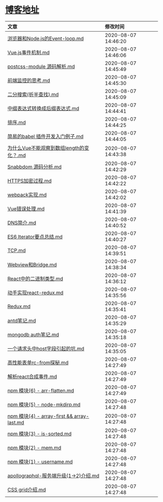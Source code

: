 # [博客地址](https://github.com/AfterThreeYears/blog)
| 文章 | 修改时间 |
|:---|:------------|
|[浏览器和Node.js的Event-loop.md](https://github.com/AfterThreeYears/blog/blob/master/%E6%B5%8F%E8%A7%88%E5%99%A8%E5%92%8CNode.js%E7%9A%84Event-loop.md)|2020-08-07 14:46:20|
|[Vue.js事件机制.md](https://github.com/AfterThreeYears/blog/blob/master/Vue.js%E4%BA%8B%E4%BB%B6%E6%9C%BA%E5%88%B6.md)|2020-08-07 14:46:06|
|[postcss-module 源码解析.md](https://github.com/AfterThreeYears/blog/blob/master/postcss-module%20%E6%BA%90%E7%A0%81%E8%A7%A3%E6%9E%90.md)|2020-08-07 14:45:49|
|[前端监控的思考.md](https://github.com/AfterThreeYears/blog/blob/master/%E5%89%8D%E7%AB%AF%E7%9B%91%E6%8E%A7%E7%9A%84%E6%80%9D%E8%80%83.md)|2020-08-07 14:45:30|
|[二分搜索(折半查找).md](https://github.com/AfterThreeYears/blog/blob/master/%E4%BA%8C%E5%88%86%E6%90%9C%E7%B4%A2(%E6%8A%98%E5%8D%8A%E6%9F%A5%E6%89%BE).md)|2020-08-07 14:45:09|
|[中缀表达式转换成后缀表达式.md](https://github.com/AfterThreeYears/blog/blob/master/%E4%B8%AD%E7%BC%80%E8%A1%A8%E8%BE%BE%E5%BC%8F%E8%BD%AC%E6%8D%A2%E6%88%90%E5%90%8E%E7%BC%80%E8%A1%A8%E8%BE%BE%E5%BC%8F.md)|2020-08-07 14:44:41|
|[排序.md](https://github.com/AfterThreeYears/blog/blob/master/%E6%8E%92%E5%BA%8F.md)|2020-08-07 14:44:25|
|[简易的babel 插件开发入门例子.md](https://github.com/AfterThreeYears/blog/blob/master/%E7%AE%80%E6%98%93%E7%9A%84babel%20%E6%8F%92%E4%BB%B6%E5%BC%80%E5%8F%91%E5%85%A5%E9%97%A8%E4%BE%8B%E5%AD%90.md)|2020-08-07 14:44:05|
|[为什么Vue不能观察到数组length的变化？.md](https://github.com/AfterThreeYears/blog/blob/master/%E4%B8%BA%E4%BB%80%E4%B9%88Vue%E4%B8%8D%E8%83%BD%E8%A7%82%E5%AF%9F%E5%88%B0%E6%95%B0%E7%BB%84length%E7%9A%84%E5%8F%98%E5%8C%96%EF%BC%9F.md)|2020-08-07 14:43:38|
|[Snabbdom 源码分析.md](https://github.com/AfterThreeYears/blog/blob/master/Snabbdom%20%E6%BA%90%E7%A0%81%E5%88%86%E6%9E%90.md)|2020-08-07 14:42:29|
|[HTTPS加密过程.md](https://github.com/AfterThreeYears/blog/blob/master/HTTPS%E5%8A%A0%E5%AF%86%E8%BF%87%E7%A8%8B.md)|2020-08-07 14:42:22|
|[webpack实现.md](https://github.com/AfterThreeYears/blog/blob/master/webpack%E5%AE%9E%E7%8E%B0.md)|2020-08-07 14:42:02|
|[Vue错误处理.md](https://github.com/AfterThreeYears/blog/blob/master/Vue%E9%94%99%E8%AF%AF%E5%A4%84%E7%90%86.md)|2020-08-07 14:41:39|
|[DNS简介.md](https://github.com/AfterThreeYears/blog/blob/master/DNS%E7%AE%80%E4%BB%8B.md)|2020-08-07 14:40:52|
|[ES6 Iterator要点总结.md](https://github.com/AfterThreeYears/blog/blob/master/ES6%20Iterator%E8%A6%81%E7%82%B9%E6%80%BB%E7%BB%93.md)|2020-08-07 14:40:27|
|[TCP.md](https://github.com/AfterThreeYears/blog/blob/master/TCP.md)|2020-08-07 14:39:51|
|[Webview和Bridge.md](https://github.com/AfterThreeYears/blog/blob/master/Webview%E5%92%8CBridge.md)|2020-08-07 14:38:34|
|[React中的二进制类型.md](https://github.com/AfterThreeYears/blog/blob/master/React%E4%B8%AD%E7%9A%84%E4%BA%8C%E8%BF%9B%E5%88%B6%E7%B1%BB%E5%9E%8B.md)|2020-08-07 14:36:12|
|[动手实现react-redux.md](https://github.com/AfterThreeYears/blog/blob/master/%E5%8A%A8%E6%89%8B%E5%AE%9E%E7%8E%B0react-redux.md)|2020-08-07 14:35:56|
|[Redux.md](https://github.com/AfterThreeYears/blog/blob/master/Redux.md)|2020-08-07 14:35:41|
|[antd笔记.md](https://github.com/AfterThreeYears/blog/blob/master/antd%E7%AC%94%E8%AE%B0.md)|2020-08-07 14:35:29|
|[mongodb auth笔记.md](https://github.com/AfterThreeYears/blog/blob/master/mongodb%20auth%E7%AC%94%E8%AE%B0.md)|2020-08-07 14:35:18|
|[一个请求头中host字段引起的坑.md](https://github.com/AfterThreeYears/blog/blob/master/%E4%B8%80%E4%B8%AA%E8%AF%B7%E6%B1%82%E5%A4%B4%E4%B8%ADhost%E5%AD%97%E6%AE%B5%E5%BC%95%E8%B5%B7%E7%9A%84%E5%9D%91.md)|2020-08-07 14:35:05|
|[高性能表单rc-from探秘.md](https://github.com/AfterThreeYears/blog/blob/master/%E9%AB%98%E6%80%A7%E8%83%BD%E8%A1%A8%E5%8D%95rc-from%E6%8E%A2%E7%A7%98.md)|2020-08-07 14:27:49|
|[解析react合成事件.md](https://github.com/AfterThreeYears/blog/blob/master/%E8%A7%A3%E6%9E%90react%E5%90%88%E6%88%90%E4%BA%8B%E4%BB%B6.md)|2020-08-07 14:27:49|
|[npm 模块(6) - arr-flatten.md](https://github.com/AfterThreeYears/blog/blob/master/npm%20%E6%A8%A1%E5%9D%97(6)%20-%20arr-flatten.md)|2020-08-07 14:27:49|
|[npm 模块(5) - node-mkdirp.md](https://github.com/AfterThreeYears/blog/blob/master/npm%20%E6%A8%A1%E5%9D%97(5)%20-%20node-mkdirp.md)|2020-08-07 14:27:48|
|[npm 模块(4) - array-first && array-last.md](https://github.com/AfterThreeYears/blog/blob/master/npm%20%E6%A8%A1%E5%9D%97(4)%20-%20array-first%20%26%26%20array-last.md)|2020-08-07 14:27:48|
|[npm 模块(3) - is-sorted.md](https://github.com/AfterThreeYears/blog/blob/master/npm%20%E6%A8%A1%E5%9D%97(3)%20-%20is-sorted.md)|2020-08-07 14:27:48|
|[npm 模块(2) - mem.md](https://github.com/AfterThreeYears/blog/blob/master/npm%20%E6%A8%A1%E5%9D%97(2)%20-%20mem.md)|2020-08-07 14:27:48|
|[npm 模块(1) - username.md](https://github.com/AfterThreeYears/blog/blob/master/npm%20%E6%A8%A1%E5%9D%97(1)%20-%20username.md)|2020-08-07 14:27:48|
|[apollographql-服务端升级(1->2)介绍.md](https://github.com/AfterThreeYears/blog/blob/master/apollographql-%E6%9C%8D%E5%8A%A1%E7%AB%AF%E5%8D%87%E7%BA%A7(1-%3E2)%E4%BB%8B%E7%BB%8D.md)|2020-08-07 14:27:48|
|[CSS grid介绍.md](https://github.com/AfterThreeYears/blog/blob/master/CSS%20grid%E4%BB%8B%E7%BB%8D.md)|2020-08-07 14:27:48|